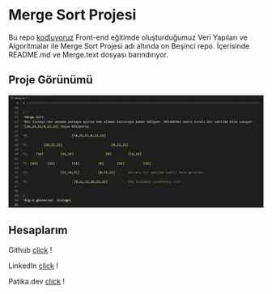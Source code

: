 # Merge Sort Projesi
Bu repo [kodluyoruz](https://kodluyoruz.org/) Front-end eğitimde oluşturduğumuz Veri Yapıları ve Algoritmalar ile Merge Sort Projesi adı altında on Beşinci repo. İçerisinde README.md ve Merge.text dosyası barındırıyor.

## Proje Görünümü

![README](1.png)

## Hesaplarım 

Github [click](https://github.com/cetinyazici) !

LinkedIn [click](https://www.linkedin.com/in/cetinyazici/) !

Patika.dev [click](https://app.patika.dev/yazilimyazici) !